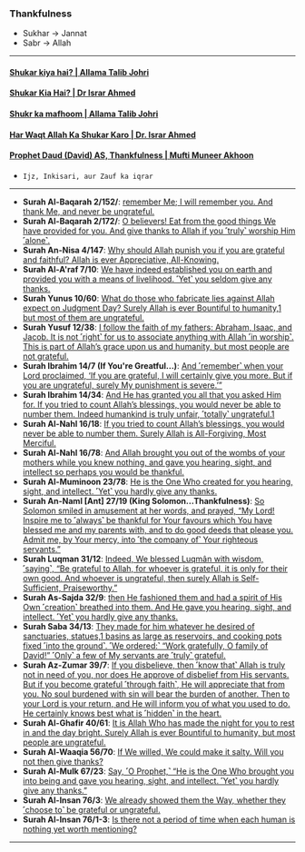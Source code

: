 ### Thankfulness
* Sukhar -> Jannat
* Sabr -> Allah

***

#### [Shukar kiya hai? | Allama Talib Johri](https://www.youtube.com/watch?v=3-AbnR0XkTA)
#### [Shukar Kia Hai? | Dr Israr Ahmed](https://www.youtube.com/watch?v=j2QiNrhzJA4)
#### [Shukr ka mafhoom | Allama Talib Johri](https://www.youtube.com/watch?v=WLqIBc78TrM)
#### [Har Waqt Allah Ka Shukar Karo | Dr. Israr Ahmed](https://www.youtube.com/watch?v=kcdzaICAscA)
#### [Prophet Daud (David) AS, Thankfulness | Mufti Muneer Akhoon](https://www.youtube.com/watch?v=njOVrXuYMXY)
* `Ijz, Inkisari, aur Zauf ka iqrar`

***

* __Surah Al-Baqarah 2/152/__: [remember Me; I will remember you. And thank Me, and never be ungrateful.](https://quranwbw.com/2/152) 
* __Surah Al-Baqarah 2/172/__: [O believers! Eat from the good things We have provided for you. And give thanks to Allah if you ˹truly˺ worship Him ˹alone˺.](https://quranwbw.com/2/172)
* __Surah An-Nisa 4/147__: [Why should Allah punish you if you are grateful and faithful? Allah is ever Appreciative, All-Knowing.](https://quranwbw.com/4/147)
* __Surah Al-A'raf 7/10__: [We have indeed established you on earth and provided you with a means of livelihood. ˹Yet˺ you seldom give any thanks.](https://quranwbw.com/7/10)
* __Surah Yunus 10/60__: [What do those who fabricate lies against Allah expect on Judgment Day? Surely Allah is ever Bountiful to humanity,1 but most of them are ungrateful.](https://quranwbw.com/10/60)
* __Surah Yusuf 12/38__: [I follow the faith of my fathers: Abraham, Isaac, and Jacob. It is not ˹right˺ for us to associate anything with Allah ˹in worship˺. This is part of Allah’s grace upon us and humanity, but most people are not grateful.](https://quranwbw.com/12/38)
* __Surah Ibrahim 14/7 (If You're Greatful...)__: [And ˹remember˺ when your Lord proclaimed, ‘If you are grateful, I will certainly give you more. But if you are ungrateful, surely My punishment is severe.’”](https://quranwbw.com/14/7)
* __Surah Ibrahim 14/34__: [And He has granted you all that you asked Him for. If you tried to count Allah’s blessings, you would never be able to number them. Indeed humankind is truly unfair, ˹totally˺ ungrateful.1 ](https://quranwbw.com/14/34)
* __Surah Al-Nahl 16/18__: [If you tried to count Allah’s blessings, you would never be able to number them. Surely Allah is All-Forgiving, Most Merciful.](https://quranwbw.com/16/18)
* __Surah Al-Nahl 16/78__: [And Allah brought you out of the wombs of your mothers while you knew nothing, and gave you hearing, sight, and intellect so perhaps you would be thankful.](https://quranwbw.com/16/78)
* __Surah Al-Muminoon 23/78__: [He is the One Who created for you hearing, sight, and intellect. ˹Yet˺ you hardly give any thanks.](https://quranwbw.com/23/78)
* __Surah An-Naml [Ant] 27/19 (King Solomon...Thankfulness)__: [So Solomon smiled in amusement at her words, and prayed, “My Lord! Inspire me to ˹always˺ be thankful for Your favours which You have blessed me and my parents with, and to do good deeds that please you. Admit me, by Your mercy, into ˹the company of˺ Your righteous servants.”](https://quranwbw.com/27/19)
* __Surah Luqman 31/12__: [Indeed, We blessed Luqmân with wisdom, ˹saying˺, “Be grateful to Allah, for whoever is grateful, it is only for their own good. And whoever is ungrateful, then surely Allah is Self-Sufficient, Praiseworthy.”](https://quranwbw.com/31/12)
* __Surah As-Sajda 32/9__: [then He fashioned them and had a spirit of His Own ˹creation˺ breathed into them. And He gave you hearing, sight, and intellect. ˹Yet˺ you hardly give any thanks.](https://quranwbw.com/32/9)
* __Surah Saba 34/13__: [They made for him whatever he desired of sanctuaries, statues,1 basins as large as reservoirs, and cooking pots fixed ˹into the ground˺. ˹We ordered:˺ “Work gratefully, O  family of David!” ˹Only˺ a few of My servants are ˹truly˺ grateful.](https://quranwbw.com/34/13)
* __Surah Az-Zumar 39/7__: [If you disbelieve, then ˹know that˺ Allah is truly not in need of you, nor does He approve of disbelief from His servants. But if you become grateful ˹through faith˺, He will appreciate that from you. No soul burdened with sin will bear the burden of another. Then to your Lord is your return, and He will inform you of what you used to do. He certainly knows best what is ˹hidden˺ in the heart.](https://quranwbw.com/39/7)
* __Surah Al-Ghafir 40/61__: [It is Allah Who has made the night for you to rest in and the day bright. Surely Allah is ever Bountiful to humanity, but most people are ungrateful.](https://quranwbw.com/40/61)
* __Surah Al-Waaqia 56/70__: [If We willed, We could make it salty. Will you not then give thanks?](https://quranwbw.com/56/70)
* __Surah Al-Mulk 67/23__: [Say, ˹O Prophet,˺ “He is the One Who brought you into being and gave you hearing, sight, and intellect. ˹Yet˺ you hardly give any thanks.”](https://quranwbw.com/67/23)
* __Surah Al-Insan 76/3__: [We already showed them the Way, whether they ˹choose to˺ be grateful or ungrateful.](https://quranwbw.com/76/3)
* __Surah Al-Insan 76/1-3__: [Is there not a period of time when each human is nothing yet worth mentioning?](https://quranwbw.com/76/1-3)

*** 
